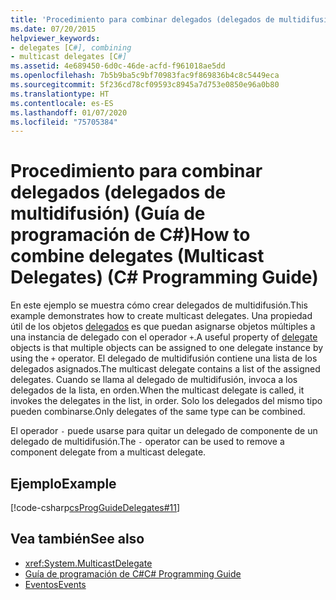 ```yaml
---
title: 'Procedimiento para combinar delegados (delegados de multidifusión): Guía de programación de C#'
ms.date: 07/20/2015
helpviewer_keywords:
- delegates [C#], combining
- multicast delegates [C#]
ms.assetid: 4e689450-6d0c-46de-acfd-f961018ae5dd
ms.openlocfilehash: 7b5b9ba5c9bf70983fac9f869836b4c8c5449eca
ms.sourcegitcommit: 5f236cd78cf09593c8945a7d753e0850e96a0b80
ms.translationtype: HT
ms.contentlocale: es-ES
ms.lasthandoff: 01/07/2020
ms.locfileid: "75705384"
---
```

# <a name="how-to-combine-delegates-multicast-delegates-c-programming-guide"></a><span data-ttu-id="fa038-102">Procedimiento para combinar delegados (delegados de multidifusión) (Guía de programación de C#)</span><span class="sxs-lookup"><span data-stu-id="fa038-102">How to combine delegates (Multicast Delegates) (C# Programming Guide)</span></span>
<span data-ttu-id="fa038-103">En este ejemplo se muestra cómo crear delegados de multidifusión.</span><span class="sxs-lookup"><span data-stu-id="fa038-103">This example demonstrates how to create multicast delegates.</span></span> <span data-ttu-id="fa038-104">Una propiedad útil de los objetos [delegados](../../language-reference/builtin-types/reference-types.md) es que puedan asignarse objetos múltiples a una instancia de delegado con el operador `+`.</span><span class="sxs-lookup"><span data-stu-id="fa038-104">A useful property of [delegate](../../language-reference/builtin-types/reference-types.md) objects is that multiple objects can be assigned to one delegate instance by using the `+` operator.</span></span> <span data-ttu-id="fa038-105">El delegado de multidifusión contiene una lista de los delegados asignados.</span><span class="sxs-lookup"><span data-stu-id="fa038-105">The multicast delegate contains a list of the assigned delegates.</span></span> <span data-ttu-id="fa038-106">Cuando se llama al delegado de multidifusión, invoca a los delegados de la lista, en orden.</span><span class="sxs-lookup"><span data-stu-id="fa038-106">When the multicast delegate is called, it invokes the delegates in the list, in order.</span></span> <span data-ttu-id="fa038-107">Solo los delegados del mismo tipo pueden combinarse.</span><span class="sxs-lookup"><span data-stu-id="fa038-107">Only delegates of the same type can be combined.</span></span>  
  
 <span data-ttu-id="fa038-108">El operador `-` puede usarse para quitar un delegado de componente de un delegado de multidifusión.</span><span class="sxs-lookup"><span data-stu-id="fa038-108">The `-` operator can be used to remove a component delegate from a multicast delegate.</span></span>  
  
## <a name="example"></a><span data-ttu-id="fa038-109">Ejemplo</span><span class="sxs-lookup"><span data-stu-id="fa038-109">Example</span></span>  
 [!code-csharp[csProgGuideDelegates#11](~/samples/snippets/csharp/VS_Snippets_VBCSharp/csProgGuideDelegates/CS/Delegates.cs#11)]  
  
## <a name="see-also"></a><span data-ttu-id="fa038-110">Vea también</span><span class="sxs-lookup"><span data-stu-id="fa038-110">See also</span></span>

- <xref:System.MulticastDelegate>
- [<span data-ttu-id="fa038-111">Guía de programación de C#</span><span class="sxs-lookup"><span data-stu-id="fa038-111">C# Programming Guide</span></span>](../index.md)
- [<span data-ttu-id="fa038-112">Eventos</span><span class="sxs-lookup"><span data-stu-id="fa038-112">Events</span></span>](../events/index.md)
